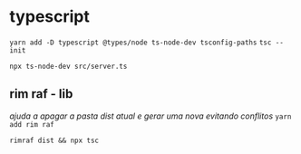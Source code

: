 # typescript
`yarn add -D typescript @types/node ts-node-dev tsconfig-paths`
`tsc --init`

`npx ts-node-dev src/server.ts`

## rim raf - lib
*ajuda a apagar a pasta dist atual e gerar uma nova evitando conflitos*
`yarn add rim raf`

`rimraf dist && npx tsc`